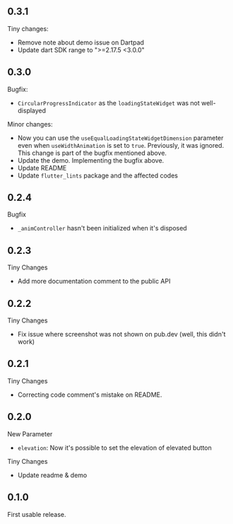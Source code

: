## 0.3.1

Tiny changes:
* Remove note about demo issue on Dartpad
* Update dart SDK range to ">=2.17.5 <3.0.0"

## 0.3.0

Bugfix:
* `CircularProgressIndicator` as the `loadingStateWidget` was not well-displayed
  
Minor changes:
* Now you can use the `useEqualLoadingStateWidgetDimension` parameter even when `useWidthAnimation` is set to `true`. Previously, it was ignored.
  This change is part of the bugfix mentioned above.
* Update the demo. Implementing the bugfix above.
* Update README
* Update `flutter_lints` package and the affected codes

## 0.2.4

Bugfix
* `_animController` hasn't been initialized when it's disposed

## 0.2.3

Tiny Changes
* Add more documentation comment to the public API

## 0.2.2

Tiny Changes
* Fix issue where screenshot was not shown on pub.dev (well, this didn't work)

## 0.2.1

Tiny Changes
* Correcting code comment's mistake on README.

## 0.2.0

New Parameter
* `elevation`: Now it's possible to set the elevation of elevated button

Tiny Changes
* Update readme & demo

## 0.1.0

First usable release.

